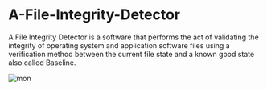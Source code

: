 # A-File-Integrity-Detector
A File Integrity Detector is a software that performs the act of validating the integrity of operating system and application software files using a verification method between the current file state and a known good state also called Baseline.



![mon](https://github.com/sanchitanand1/A-File-Integrity-Detector/assets/145704254/c0928818-966e-484e-ab0f-907e1259ba3d)
